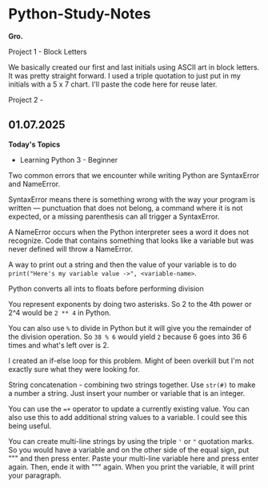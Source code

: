 # Python-Study-Notes


**Gro.**


Project 1 - Block Letters

We basically created our first and last initials using ASCII art in block letters. It was pretty straight forward. I used a triple quotation to just put in my initials with a 5 x 7 chart. I'll paste the code here for reuse later. 

Project 2 - 


## 01.07.2025

**Today's Topics**

* Learning Python 3 - Beginner


Two common errors that we encounter while writing Python are SyntaxError and NameError.

SyntaxError means there is something wrong with the way your program is written — punctuation that does not belong, a command where it is not expected, or a missing parenthesis can all trigger a SyntaxError.

A NameError occurs when the Python interpreter sees a word it does not recognize. Code that contains something that looks like a variable but was never defined will throw a NameError.

A way to print out a string and then the value of your variable is to do `print("Here's my variable value ->", <variable-name>`. 

Python converts all ints to floats before performing division

You represent exponents by doing two asterisks. So 2 to the 4th power or 2^4 would be `2 ** 4` in Python. 

You can also use `%` to divide in Python but it will give you the remainder of the division operation. So `38 % 6` would yield `2` because 6 goes into 36 6 times and what's left over is 2. 

I created an if-else loop for this problem. Might of been overkill but I'm not exactly sure what they were looking for. 

String concatenation - combining two strings together. Use `str(#)` to make a number a string. Just insert your number or variable that is an integer. 

You can use the `=+` operator to update a currently existing value. You can also use this to add additional string values to a variable. I could see this being useful. 

You can create multi-line strings by using the triple `'` or `"` quotation marks. So you would have a variable and on the other side of the equal sign, put """ and then press enter. Paste your multi-line variable here and press enter again. Then, ende it with """ again. When you print the variable, it will print your paragraph. 

